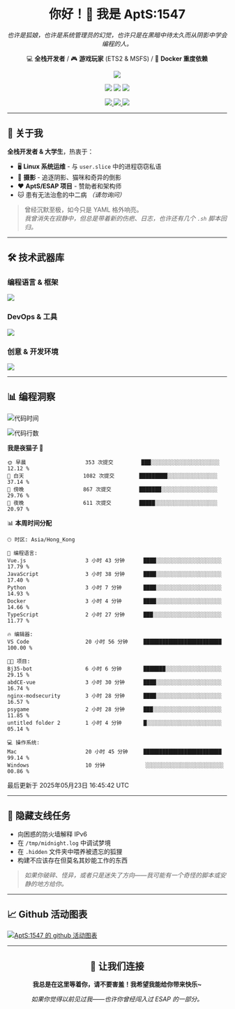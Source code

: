 <div align="center">
  <h1>你好！👋 我是 AptS:1547</h1>
  <p><em>也许是狐娘，也许是系统管理员的幻觉，也许只是在黑暗中待太久而从阴影中学会编程的人。</em></p>
  
  <p>
    💻 <strong>全栈开发者</strong> / 🎮 <strong>游戏玩家</strong> (ETS2 & MSFS) / 🐋 <strong>Docker 重度依赖</strong>
  </p>
</div>

<div align="center">
  <p>
    <a href="https://github.com/AptS-1547">
      <img src="https://github-readme-stats.vercel.app/api?username=AptS-1547&show_icons=true&theme=transparent" />
    </a>
  </p>

  <p>
    <img src="https://komarev.com/ghpvc/?username=AptS-1547&color=blue&style=flat-square" />
    <img src="https://img.shields.io/github/followers/AptS-1547?style=flat-square" />
    <img src="https://img.shields.io/github/stars/AptS-1547?style=flat-square" />
  </p>

  <p>
    <a href="https://www.esaps.net/">
      <img src="https://img.shields.io/badge/网站-4493f8?style=for-the-badge&logo=About.me&logoColor=white" />
    </a>
    <a href="https://www.esaps.net/feed/">
      <img src="https://img.shields.io/badge/RSS-4493f8?style=for-the-badge&logo=rss&logoColor=white" />
    </a>
    <a href="mailto:apts-1547@esaps.net">
      <img src="https://img.shields.io/badge/邮箱-4493f8?style=for-the-badge&logo=gmail&logoColor=white" />
    </a>
  </p>
</div>

---

## 🦊 关于我

**全栈开发者 & 大学生**，热衷于：
- 🖥️ **Linux 系统运维** - 与 `user.slice` 中的进程窃窃私语
- 📸 **摄影** - 追逐阴影、猫咪和奇异的倒影
- ❤️ **AptS/ESAP 项目** - 赞助者和架构师
- 🐱 患有无法治愈的中二病 *（请勿询问）*

> 曾经沉默至极，如今只是 YAML 格外响亮。  
> *我曾消失在寂静中，但总是带着新的伤疤、日志，也许还有几个 `.sh` 脚本回归。*

---

## 🛠️ 技术武器库

### **编程语言 & 框架**
<a href="https://skillicons.dev">
  <img src="https://skillicons.dev/icons?i=py,javascript,typescript,vue,nodejs,php,html,css,java,kotlin,go,cpp,rust,bash,tailwind" />
</a>

### **DevOps & 工具**
<a href="https://skillicons.dev">
  <img src="https://skillicons.dev/icons?i=docker,git,github,githubactions,jenkins,nginx,cloudflare,workers,grafana,prometheus,postgres,mysql,mongodb,redis" />
</a>

### **创意 & 开发环境**
<a href="https://skillicons.dev">
  <img src="https://skillicons.dev/icons?i=vscode,visualstudio,idea,androidstudio,blender,ps,pr,ae,au" />
</a>

---

## 📊 编程洞察

<!--START_SECTION:waka-->
![代码时间](http://img.shields.io/badge/代码时间-517%20小时%2054%20分钟-blue)

![代码行数](https://img.shields.io/badge/从%20Hello%20World%20开始我已经写了-625.4%20千行代码-blue)

**我是夜猫子 🦉** 

```text
🌞 早晨                   353 次提交         ███░░░░░░░░░░░░░░░░░░░░░░   12.12 % 
🌆 白天                   1082 次提交        █████████░░░░░░░░░░░░░░░░   37.14 % 
🌃 傍晚                   867 次提交         ███████░░░░░░░░░░░░░░░░░░   29.76 % 
🌙 夜晚                   611 次提交         █████░░░░░░░░░░░░░░░░░░░░   20.97 % 
```

📊 **本周时间分配** 

```text
🕑︎ 时区: Asia/Hong_Kong

💬 编程语言: 
Vue.js                   3 小时 43 分钟      ████░░░░░░░░░░░░░░░░░░░░░   17.79 % 
JavaScript               3 小时 38 分钟      ████░░░░░░░░░░░░░░░░░░░░░   17.40 % 
Python                   3 小时 7 分钟       ████░░░░░░░░░░░░░░░░░░░░░   14.93 % 
Docker                   3 小时 4 分钟       ████░░░░░░░░░░░░░░░░░░░░░   14.66 % 
TypeScript               2 小时 27 分钟      ███░░░░░░░░░░░░░░░░░░░░░░   11.77 % 

🔥 编辑器: 
VS Code                  20 小时 56 分钟     █████████████████████████   100.00 % 

🐱‍💻 项目: 
Bj35-bot                 6 小时 6 分钟       ███████░░░░░░░░░░░░░░░░░░   29.15 % 
abdCE-vue                3 小时 30 分钟      ████░░░░░░░░░░░░░░░░░░░░░   16.74 % 
nginx-modsecurity        3 小时 28 分钟      ████░░░░░░░░░░░░░░░░░░░░░   16.57 % 
psygame                  2 小时 28 分钟      ███░░░░░░░░░░░░░░░░░░░░░░   11.85 % 
untitled folder 2        1 小时 4 分钟       █░░░░░░░░░░░░░░░░░░░░░░░░   05.14 % 

💻 操作系统: 
Mac                      20 小时 45 分钟     █████████████████████████   99.14 % 
Windows                  10 分钟             ░░░░░░░░░░░░░░░░░░░░░░░░░   00.86 % 
```

最后更新于 2025年05月23日 16:45:42 UTC
<!--END_SECTION:waka-->

---

## 🌙 隐藏支线任务

- 向困惑的防火墙解释 IPv6
- 在 `/tmp/midnight.log` 中调试梦境
- 在 `.hidden` 文件夹中喂养被遗忘的狐狸
- 构建不应该存在但莫名其妙能工作的东西

> *如果你破碎、怪异，或者只是迷失了方向——我可能有一个奇怪的脚本或安静的地方给你。*

---

## 📈 Github 活动图表

[![AptS:1547 的 github 活动图表](https://github-readme-activity-graph.vercel.app/graph?username=AptS-1547&theme=react-dark)](https://github.com/AptS-1547)

---

<div align="center">
  <h2>🤝 让我们连接</h2>
  <p><strong>我总是在这里等着你，请不要害羞！我希望我能给你带来快乐~</strong></p>
  
  <em>如果你觉得以前见过我——也许你曾经闯入过 ESAP 的一部分。</em>
</div>
